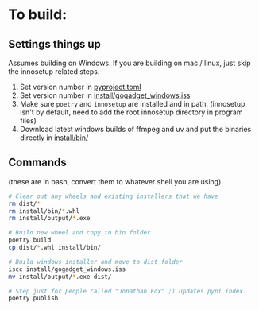 # To build:

## Settings things up

Assumes building on Windows. If you are building on mac / linux, just skip the innosetup related steps.

1. Set version number in [pyproject.toml](pyproject.toml)
2. Set version number in [install/gogadget_windows.iss](install/gogadget_windows.iss)
3. Make sure `poetry` and `innosetup` are installed and in path. (innosetup isn't by default, need to add the root innosetup directory in program files)
4. Download latest windows builds of ffmpeg and uv and put the binaries directly in [install/bin/](install/bin/)

## Commands

(these are in bash, convert them to whatever shell you are using)

```sh
# Clear out any wheels and existing installers that we have
rm dist/*
rm install/bin/*.whl
rm install/output/*.exe

# Build new wheel and copy to bin folder
poetry build
cp dist/*.whl install/bin/

# Build windows installer and move to dist folder
iscc install/gogadget_windows.iss
mv install/output/*.exe dist/

# Step just for people called "Jonathan Fox" ;) Updates pypi index.
poetry publish
```
